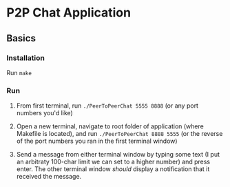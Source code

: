 # P2P Chat Application

## Basics

### Installation

Run `make`

### Run

1. From first terminal, run `./PeerToPeerChat 5555 8888` (or any port numbers you'd like)

2. Open a new terminal, navigate to root folder of application (where Makefile is located), and run `./PeerToPeerChat 8888 5555` (or the reverse of the port numbers you ran in the first terminal window)

3. Send a message from either terminal window by typing some text (I put an arbitraty 100-char limit we can set to a higher number) and press enter. The other terminal window *should* display a notification that it received the message. 



 
